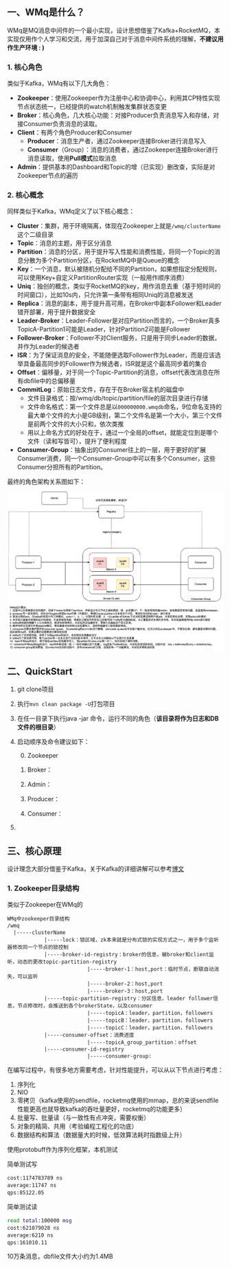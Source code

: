 ## 一、WMq是什么？

WMq是MQ消息中间件的一个最小实现，设计思想借鉴了Kafka+RocketMQ，本实现仅用作个人学习和交流，用于加深自己对于消息中间件系统的理解，**不建议用作生产环境 : )**

### 1. 核心角色

类似于Kafka，WMq有以下几大角色：

- **Zookeeper**：使用Zookeeper作为注册中心和协调中心，利用其CP特性实现节点状态统一，已经提供的watch机制触发集群状态变更
- **Broker**：核心角色，几大核心功能：对接Producer负责消息写入和存储，对接Consumer负责消息的读取。
- **Client**：有两个角色Producer和Consumer
  - **Producer**：消息生产者，通过Zookeeper连接Broker进行消息写入
  - **Consumer**（Group）：消息的消费者，通过Zookeeper连接Broker进行消息读取，使用**Pull模式**拉取消息
- **Admin**：提供基本的Dashboard和Topic的增（已实现）删改查，实际是对Zookeeper节点的遍历



### 2. 核心概念

同样类似于Kafka，WMq定义了以下核心概念：

- **Cluster**：集群，用于环境隔离，体现在Zookeeper上就是`/wmq/clusterName`这个二级目录
- **Topic**：消息的主题，用于区分消息
- **Partition**：消息的分区，用于提升写入性能和消费性能，将同一个Topic的消息分散为多个Partition分区，在RocketMQ中是Queue的概念
- **Key**：一个消息，默认被随机分配给不同的Partition，如果想指定分配规则，可以使用Key+自定义PartitionRouter实现（一般用作顺序消费）
- **Uniq**：独创的概念，类似于RocketMQ的key，用作消息去重（基于短时间的时间窗口），比如10s内，只允许第一条带有相同Uniq的消息被发送
- **Replica**：消息的副本，用于提升高可用，在Broker中副本Follower和Leader错开部署，用于提升数据安全
- **Leader-Broker**：Leader-Follower是对应Partition而言的，一个Broker真多TopicA-Partition1可能是Leader，针对Partition2可能是Follower
- **Follower-Broker**：Follower不对Client服务，只是用于同步Leader的数据，并作为Leader的候选者
- **ISR**：为了保证消息的安全，不能随便选取Follower作为Leader，而是应该选举具备最高同步的Follower作为候选者，ISR就是这个最高同步着的集合
- **Offset**：偏移量，对于同一个Topic-Partition的消息，offset代表改消息在所有dbfile中的总偏移量
- **CommitLog**：原始日志文件，存在于在Broker宿主机的磁盘中
  - 文件目录格式：按/wmq/db/topic/partition/file的层次目录进行存储
  - 文件命名格式：第一个文件总是以`000000000.wmqdb`命名，9位命名支持的最大单个文件的大小是GB级别，第二个文件名是第一个大小，第三个文件是前两个文件的大小只和，依次类推
  - 用以上命名方式的好处在于，通过一个全局的offset，就能定位到是哪个文件（读和写皆可），提升了便利程度
- **Consumer-Group**：抽象出的Consumer往上的一层，用于更好的扩展Consumer消费，同一个Consumer-Group中可以有多个Consumer，这些Consumer分担所有的Partition。



最终的角色架构关系图如下：

![wmq.drawio](imgs/wmq.drawio-4427415.svg)





## 二、QuickStart

1. git clone项目

2. 执行`mvn clean package -U`打包项目

3. 在任一目录下执行java -jar 命令，运行不同的角色（**该目录将作为日志和DB文件的根目录**）

4. 启动顺序及命令建议如下：

   0. Zookeeper

   1. Broker：
   2. Admin：
   3. Producer：
   4. Consumer：

5. 



## 三、核心原理

设计理念大部分借鉴于Kafka，关于Kafka的详细讲解可以参考[博文](https://www.cnblogs.com/makai/p/12720424.html)

### 1. Zookeeper目录结构

类似于Zookeeper在WMq的





```
WMq中zookeeper目录结构
/wmq
  |-----clusterName
            |-----lock：锁区域，zk本来就是分布式锁的实现方式之一，用于多个监听器修改同一个节点的锁控制
            |-----broker-id-registry：broker的信息，被broker和client监听，动态的更改topic-partition-registry
                          |-----broker-1：host,port：临时节点，断联自动消失，可以监听
                          |-----broker-2：host,port
                          |-----broker-3：host,port
            |-----topic-partition-registry：分区信息，leader follower信息，节点修改时，会推送到各个brokerState，以及consumer
                          |-----topicA：leader，partition，followers
                          |-----topicB：leader，partition，followers
                          |-----topicC：leader，partition，followers
            |-----consumer-offset：消费进度
                          |-----topicA_group_partition：offset
            |-----consumer-id-registry
                          |-----consumer-group:

```







在编写过程中，有很多地方需要考虑，针对性能提升，可以从以下节点进行考虑：

1. 序列化
2. NIO
3. 零拷贝（kafka使用的sendfile，rocketmq使用的mmap，总的来说sendfile性能更高也就导致kafka的吞吐量更好，rocketmq的功能更多）
4. 批量写、批量读（与一致性有点冲突，需要权衡）
5. 对象的精简、共用（考验编程工程化的功底）
6. 数据结构和算法（数据量大的时候，低效算法耗时指数级上升）







使用protobuff作为序列化框架，本机测试

简单测试写

```bash
cost:1174783789 ns
average:11747 ns
qps:85122.05
```

简单测试读

```bash
read total:100000 msg 
cost:621079028 ns
average:6210 ns
qps:161010.11
```

10万条消息，dbfile文件大小约为1.4MB





